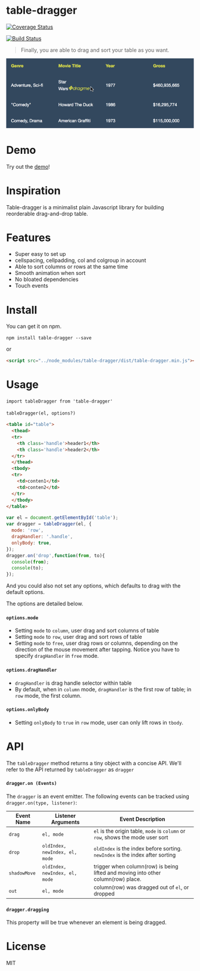 # table-dragger

[![Coverage Status](https://coveralls.io/repos/github/sindu12jun/table-dragger/badge.svg?branch=master)](https://coveralls.io/github/sindu12jun/table-dragger?branch=master)

[![Build Status](https://travis-ci.org/sindu12jun/table-dragger.svg?branch=master)](https://travis-ci.org/sindu12jun/table-dragger)

> Finally, you are able to drag and sort your table as you want.

[![demo.gif][demoPic]][demo]

# Demo
Try out the [demo][demo]!

# Inspiration
Table-dragger is a minimalist plain Javascript library for building reorderable drag-and-drop table.

# Features
- Super easy to set up
- cellspacing, cellpadding, col and colgroup in account
- Able to sort columns or rows at the same time
- Smooth animation when sort
- No bloated dependencies
- Touch events

# Install
You can get it on npm.

```shell
npm install table-dragger --save
```
or
```html
<script src="../node_modules/table-dragger/dist/table-dragger.min.js"></script>
```

# Usage
```
import tableDragger from 'table-dragger'

tableDragger(el, options?)
```
```html
<table id="table">
  <thead>
  <tr>
    <th class='handle'>header1</th>
    <th class='handle'>header2</th>
  </tr>
  </thead>
  <tbody>
  <tr>
    <td>conten1</td>
    <td>conten2</td>
  </tr>
  </tbody>
</table>
```
```js
var el = document.getElementById('table');
var dragger = tableDragger(el, {
  mode: 'row',
  dragHandler: '.handle',
  onlyBody: true,
});
dragger.on('drop',function(from, to){
  console(from);
  console(to);
});
```
And you could also not set any options, which defaults to drag with the default options.

The options are detailed below.

#### `options.mode`
- Setting `mode` to `column`, user drag and sort columns of table
- Setting `mode` to `row`, user drag and sort rows of table
- Setting `mode` to `free`, user drag rows or columns, depending on the direction of the mouse movement after tapping. Notice you have to specify `dragHandler` in `free` mode.

#### `options.dragHandler`
- `dragHandler` is drag handle selector within table
- By default, when in `column` mode, `dragHandler` is the first row of table; in `row` mode, the first column.

#### `options.onlyBody`
- Setting `onlyBody` to `true` in `row` mode, user can only lift rows in `tbody`.

# API
The `tableDragger` method returns a tiny object with a concise API. We'll refer to the API returned by `tableDragger` as `dragger`

#### `dragger.on (Events)`
The `dragger` is an event emitter. The following events can be tracked using `dragger.on(type, listener)`:

Event Name | Listener Arguments               | Event Description
-----------|----------------------------------|-------------------------------------------------------------------------------------
`drag`     | `el, mode`                     | `el` is the origin table, `mode` is `column` or `row`, shows the mode user sort
`drop`  | `oldIndex, newIndex, el, mode`                             | `oldIndex` is the index before sorting. `newIndex` is the index after sorting
`shadowMove`  | `oldIndex, newIndex, el, mode`                             | trigger when column(row) is being lifted and moving into other column(row) place.
`out`   | `el, mode`          | column(row) was dragged out of `el`, or dropped


#### `dragger.dragging`
This property will be true whenever an element is being dragged.

# License
MIT

[demo]: https://sindu12jun.github.io/table-dragger/
[demoPic]: ./resources/dragger.gif

